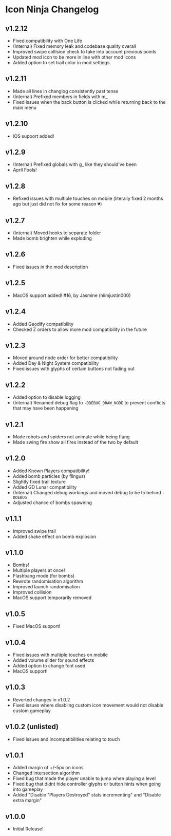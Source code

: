 # Icon Ninja Changelog
## v1.2.12
- Fixed compatibility with One Life
- (Internal) Fixed memory leak and codebase quality overall
- Improved swipe collision check to take into account previous points
- Updated mod icon to be more in line with other mod icons
- Added option to set trail color in mod settings
## v1.2.11
- Made all lines in changlog consistently past tense
- (Internal) Prefixed members in fields with m_
- Fixed issues when the back button is clicked while returning back to the main menu
## v1.2.10
- iOS support added!
## v1.2.9
- (Internal) Prefixed globals with g_ like they should've been
- April Fools!
## v1.2.8
- Refixed issues with multiple touches on mobile (literally fixed 2 months ago but just did not fix for some reason :broken_heart:)
## v1.2.7
- (Internal) Moved hooks to separate folder
- Made bomb brighten while exploding
## v1.2.6
- Fixed issues in the mod description
## v1.2.5
- MacOS support added! #16, by Jasmine (hiimjustin000)
## v1.2.4
- Added Geodify compatibility
- Checked Z orders to allow more mod compatibility in the future
## v1.2.3
- Moved around node order for better compatibility
- Added Day & Night System compatibility
- Fixed issues with glyphs of certain buttons not fading out
## v1.2.2
- Added option to disable logging
- (Internal) Renamed debug flag to `-DDEBUG_DRAW_NODE` to prevent conflicts that may have been happening
## v1.2.1
- Made robots and spiders not animate while being flung
- Made swing fire show all fires instead of the two by default
## v1.2.0
- Added Known Players compatibility!
- Added bomb particles (by flingus)
- Slightly fixed trail texture
- Added GD Lunar compatibility
- (Internal) Changed debug workings and moved debug to be to behind `-DDEBUG`
- Adjusted chance of bombs spawning
## v1.1.1
- Improved swipe trail
- Added shake effect on bomb explosion
## v1.1.0
- Bombs!
- Multiple players at once!
- Flashbang mode (for bombs)
- Rewrote randomisation algorithm
- Improved launch randomisation
- Improved collision
- MacOS support temporarily removed
## v1.0.5
- Fixed MacOS support!
## v1.0.4
- Fixed issues with multiple touches on mobile
- Added volume slider for sound effects
- Added option to change font used
- MacOS support!
## v1.0.3
- Reverted changes in v1.0.2
- Fixed issues where disabling custom icon movement would not disable custom gameplay
## v1.0.2 (unlisted)
- Fixed issues and incompatibilities relating to touch
## v1.0.1
- Added margin of +/-5px on icons
- Changed intersection algorithm
- Fixed bug that made the player unable to jump when playing a level
- Fixed bug that didnt hide controller glyphs or button hints when going into gameplay
- Added "Disable "Players Destroyed" stats incrementing" and "Disable extra margin"
## v1.0.0
- Initial Release!
